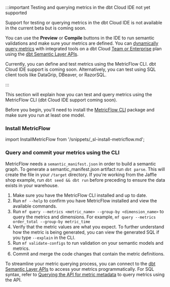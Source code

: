 :::important Testing and querying metrics in the dbt Cloud IDE not yet supported

Support for testing or querying metrics in the dbt Cloud IDE is not available in the current beta but is coming soon. 

You can use the **Preview** or **Compile** buttons in the IDE to run semantic validations and make sure your metrics are defined. You can [dynamically query metrics](#connect-and-query-api) with integrated tools on a dbt Cloud [Team or Enterprise](https://www.getdbt.com/pricing/) plan using the [dbt Semantic Layer APIs](/docs/dbt-cloud-apis/sl-api-overview).

Currently, you can define and test metrics using the MetricFlow CLI. dbt Cloud IDE support is coming soon. Alternatively, you can test using SQL client tools like DataGrip, DBeaver, or RazorSQL. 

:::

This section will explain how you can test and query metrics using the MetricFlow CLI (dbt Cloud IDE support coming soon).

Before you begin, you'll need to install the [MetricFlow CLI](/docs/build/metricflow-cli) package and make sure you run at least one model.
### Install MetricFlow

import InstallMetricFlow from '/snippets/_sl-install-metricflow.md';

<InstallMetricFlow />

### Query and commit your metrics using the CLI

MetricFlow needs a `semantic_manifest.json` in order to build a semantic graph. To generate a semantic_manifest.json artifact run `dbt parse`. This will create the file in your `/target` directory. If you're working from the Jaffle shop example, run `dbt seed && dbt run` before preceding to ensure the data exists in your warehouse.

1. Make sure you have the MetricFlow CLI installed and up to date.
2. Run `mf --help` to confirm you have MetricFlow installed and view the available commands.
3. Run `mf query --metrics <metric_name> --group-by <dimension_name>` to query the metrics and dimensions. For example, `mf query --metrics order_total --group-by metric_time`
4. Verify that the metric values are what you expect. To further understand how the metric is being generated, you can view the generated SQL if you type `--explain` in the CLI.
5. Run `mf validate-configs` to run validation on your semantic models and metrics.
6. Commit and merge the code changes that contain the metric definitions.

To streamline your metric querying process, you can connect to the [dbt Semantic Layer APIs](/docs/dbt-cloud-apis/sl-api-overview) to access your metrics programmatically. For SQL syntax, refer to [Querying the API for metric metadata](/docs/dbt-cloud-apis/sl-jdbc#querying-the-api-for-metric-metadata) to query metrics using the API.
